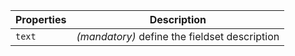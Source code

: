 | Properties | Description                                   |
| ---------- | --------------------------------------------- |
| `text`     | _(mandatory)_ define the fieldset description |
